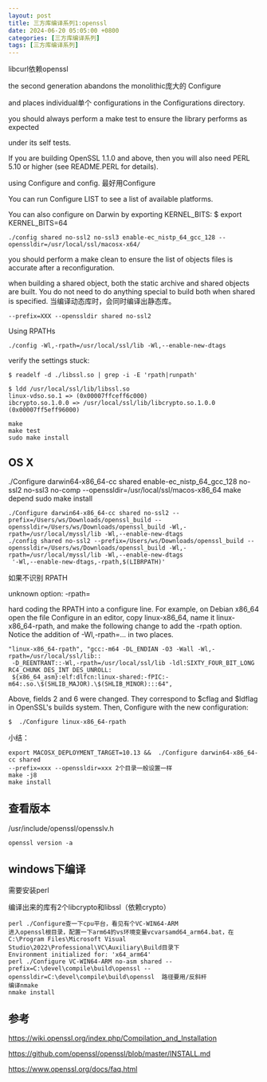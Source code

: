 ```yaml
---
layout: post
title: 三方库编译系列1:openssl
date: 2024-06-20 05:05:00 +0800
categories: [三方库编译系列]
tags: [三方库编译系列]
---
```

libcurl依赖openssl


the second generation abandons the monolithic庞大的 Configure 

and places individual单个 configurations in the Configurations directory.



you should always perform a make test to ensure the library performs as expected 

under its self tests.



If you are building OpenSSL 1.1.0 and above, then you will also need 
PERL 5.10 or higher (see README.PERL for details).


using Configure and config. 最好用Configure

You can run Configure LIST to see a list of available platforms.

You can also configure on Darwin by exporting KERNEL_BITS: $ export KERNEL_BITS=64

```
./config shared no-ssl2 no-ssl3 enable-ec_nistp_64_gcc_128 --openssldir=/usr/local/ssl/macosx-x64/
```

you should perform a make clean to ensure the list of objects files is accurate 
after a reconfiguration.

when building a shared object, both the static archive and shared objects are built. 
You do not need to do anything special to build both when shared is specified.
当编译动态库时，会同时编译出静态库。

```
--prefix=XXX --openssldir shared no-ssl2 
```

Using RPATHs

```
./config -Wl,-rpath=/usr/local/ssl/lib -Wl,--enable-new-dtags
```

verify the settings stuck:
```
$ readelf -d ./libssl.so | grep -i -E 'rpath|runpath'

$ ldd /usr/local/ssl/lib/libssl.so 
linux-vdso.so.1 => (0x00007ffceff6c000)
ibcrypto.so.1.0.0 => /usr/local/ssl/lib/libcrypto.so.1.0.0 (0x00007ff5eff96000)
```


```
make
make test
sudo make install
```
## OS X

./Configure darwin64-x86_64-cc shared enable-ec_nistp_64_gcc_128 no-ssl2 no-ssl3 no-comp --openssldir=/usr/local/ssl/macos-x86_64 
make depend 
sudo make install

```
./Configure darwin64-x86_64-cc shared no-ssl2 --prefix=/Users/ws/Downloads/openssl_build --openssldir=/Users/ws/Downloads/openssl_build -Wl,-rpath=/usr/local/myssl/lib -Wl,--enable-new-dtags
./config shared no-ssl2 --prefix=/Users/ws/Downloads/openssl_build --openssldir=/Users/ws/Downloads/openssl_build -Wl,-rpath=/usr/local/myssl/lib -Wl,--enable-new-dtags
 '-Wl,--enable-new-dtags,-rpath,$(LIBRPATH)'
```

如果不识别 RPATH

unknown option: -rpath=

hard coding the RPATH into a configure line. For example, on Debian x86_64 
open the file Configure in an editor, copy linux-x86_64, 
name it linux-x86_64-rpath, 
and make the following change to add the -rpath option. 
Notice the addition of -Wl,-rpath=... in two places.

```
"linux-x86_64-rpath", "gcc:-m64 -DL_ENDIAN -O3 -Wall -Wl,-rpath=/usr/local/ssl/lib::
 -D_REENTRANT::-Wl,-rpath=/usr/local/ssl/lib -ldl:SIXTY_FOUR_BIT_LONG RC4_CHUNK DES_INT DES_UNROLL:
 ${x86_64_asm}:elf:dlfcn:linux-shared:-fPIC:-m64:.so.\$(SHLIB_MAJOR).\$(SHLIB_MINOR):::64",
```

Above, fields 2 and 6 were changed. They correspond to $cflag and $ldflag 
in OpenSSL's builds system. Then, Configure with the new configuration:

```
$  ./Configure linux-x86_64-rpath
```

小结：

```
export MACOSX_DEPLOYMENT_TARGET=10.13 &&  ./Configure darwin64-x86_64-cc shared 
--prefix=xxx --openssldir=xxx 2个目录一般设置一样
make -j8
make install
```

## 查看版本

/usr/include/openssl/opensslv.h

```
openssl version -a
```

## windows下编译
需要安装perl

编译出来的库有2个libcrypto和libssl（依赖crypto）
```
perl ./Configure查一下cpu平台，看见有个VC-WIN64-ARM
进入openssl根目录，配置一下arm64的vs环境变量vcvarsamd64_arm64.bat，在C:\Program Files\Microsoft Visual Studio\2022\Professional\VC\Auxiliary\Build目录下
Environment initialized for: 'x64_arm64'
perl ./Configure VC-WIN64-ARM no-asm shared --prefix=C:\devel\compile\build\openssl --openssldir=C:\devel\compile\build\openssl  路径要用/反斜杆
编译nmake
nmake install
```

## 参考

<https://wiki.openssl.org/index.php/Compilation_and_Installation>

<https://github.com/openssl/openssl/blob/master/INSTALL.md>

<https://www.openssl.org/docs/faq.html>